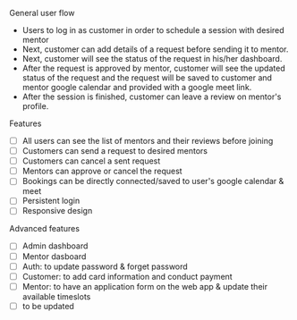 General user flow

- Users to log in as customer in order to schedule a session with desired mentor 
- Next, customer can add details of a request before sending it to mentor.
- Next, customer will see the status of the request in his/her dashboard. 
- After the request is approved by mentor, customer will see the updated status of the request and the request will be saved to customer and mentor google calendar and provided with a google meet link. 
- After the session is finished, customer can leave a review on mentor's profile. 

Features

- [ ] All users can see the list of mentors and their reviews before joining 
- [ ] Customers can send a request to desired mentors 
- [ ] Customers can cancel a sent request 
- [ ] Mentors can approve or cancel the request
- [ ] Bookings can be directly connected/saved to user's google calendar & meet
- [ ] Persistent login 
- [ ] Responsive design

Advanced features

- [ ] Admin dashboard 
- [ ] Mentor dasboard 
- [ ] Auth: to update password & forget password 
- [ ] Customer: to add card information and conduct payment 
- [ ] Mentor: to have an application form on the web app & update their available timeslots 
- [ ] to be updated 